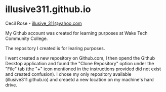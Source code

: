 # illusive311.github.io

Cecil Rose - illusive_311@yahoo.com

My Github account was created for learning purposes at Wake Tech Community College. 

The repository I created is for learing purposes.  

I went created a new repository on Github.com, I then opend the Github Desktop application and found the "Clone Repository" option under the "File" tab (the "+" icon mentioned in the instructions provided did not exist and created confusion).  I chose my only repository available (illusive311.github.io) and creaetd a new location on my machine's hard drive. 